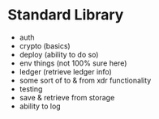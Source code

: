 # Standard Library

* auth
* crypto (basics)
* deploy (ability to do so)
* env things (not 100% sure here)
* ledger (retrieve ledger info)
* some sort of to & from xdr functionality
* testing
* save & retrieve from storage
* ability to log

